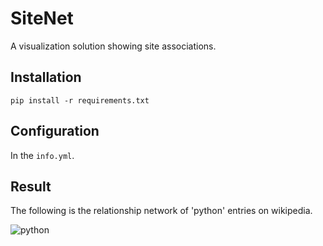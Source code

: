 # SiteNet

A visualization solution showing site associations.

## Installation

```shell
pip install -r requirements.txt
```

## Configuration

In the `info.yml`.

## Result

The following is the relationship network of 'python' entries on wikipedia.

![python](res/python_search3000/2021-02-19-15:04:07.png)
